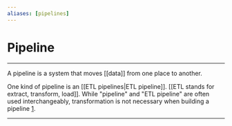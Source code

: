 ```yaml
---
aliases: [pipelines]
---
```

# Pipeline
---
A pipeline is a system that moves [[data]] from one place to another. 

One kind of pipeline is an [[ETL pipelines|ETL pipeline]]. [[ETL stands for extract, transform, load]]. While "pipeline" and "ETL pipeline" are often used interchangeably, transformation is not necessary when building a pipeline [1]. 

---
[1]: https://www.snowflake.com/trending/building-data-pipelines